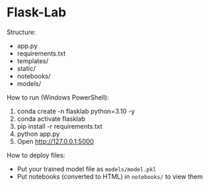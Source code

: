 # Flask-Lab

Structure:
- app.py
- requirements.txt
- templates/
- static/
- notebooks/
- models/

How to run (Windows PowerShell):
1. conda create -n flasklab python=3.10 -y
2. conda activate flasklab
3. pip install -r requirements.txt
4. python app.py
5. Open http://127.0.0.1:5000

How to deploy files:
- Put your trained model file as `models/model.pkl`
- Put notebooks (converted to HTML) in `notebooks/` to view them
